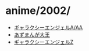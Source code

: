 # anime/2002/
- [ギャラクシーエンジェルA/AA](Q4/GA_A_AA.md)
- [あずまんが大王](Q2/azumanga.md)
- [ギャラクシーエンジェルZ](GA_Z.md)

